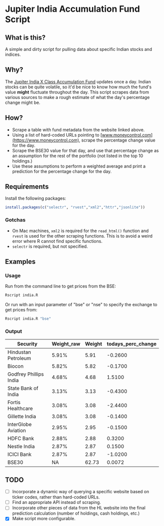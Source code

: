 # Jupiter India Accumulation Fund Script

## What is this?
A simple and dirty script for pulling data about specific Indian stocks and indices.

## Why?
The [Jupiter India X Class Accumulation Fund](https://www.hl.co.uk/funds/fund-discounts,-prices--and--factsheets/search-results/j/jupiter-india-class-x-accumulation) updates once a day. Indian stocks can be quite volatile, so it'd be nice to know how much the fund's value **might** fluctuate throughout the day. This script scrapes data from various sources to make a rough estimate of what the day's percentage change might be.

## How?
- Scrape a table with fund metadata from the website linked above.
- Using a list of hard-coded URLs pointing to [www.moneycontrol.com](https://www.moneycontrol.com), scrape the percentage change value for the day.
- Scrape the BSE30 value for that day, and use that percentage change as an assumption for the rest of the portfolio (not listed in the top 10 holdings.)
- Use these assumptions to perform a weighted average and print a prediction for the percentage change for the day.

## Requirements
Install the following packages:
```r
install.packages(c("selectr", "rvest","xml2","httr","jsonlite"))
```

### Gotchas
- On Mac machines, `xml2` is required for the `read_html()` function and `rvest` is used for the other scraping functions. This is to avoid a weird error where R cannot find specific functions.
- `selectr` is required, but not specified.

## Examples

### Usage
Run from the command line to get prices from the BSE:

```sh
Rscript india.R
```

Or run with an input parameter of "bse" or "nse" to specify the exchange to get prices from:

```sh
Rscript india.R "bse"
```

### Output	
| Security | Weight_raw | Weight | todays_perc_change |
|---|---|---|---|
|Hindustan Petroleum|5.91%|5.91|-0.2600|
|Biocon|5.82%|5.82|-0.1700|
|Godfrey Phillips India|4.68%|4.68|1.5100|
|State Bank of India|3.13%|3.13|-0.4300|
|Fortis Healthcare|3.08%|3.08|-2.4400|
|Gillette India|3.08%|3.08|-0.1400|
|InterGlobe Aviation|2.95%|2.95|-0.1500|
|HDFC Bank|2.88%|2.88|0.3200|
|Nestle India|2.87%|2.87|0.1500|
|ICICI Bank|2.87%|2.87|-1.0200|
|BSE30|NA|62.73|0.0072|

## TODO
- [ ] Incorporate a dynamic way of querying a specific website based on ticker codes, rather than hard-coded URLs.
- [ ] Find an appropriate API instead of scraping.
- [ ] Incorporate other pieces of data from the HL website into the final prediction calculation (number of holdings, cash holdings, etc.)
- [x] Make script more configurable.
